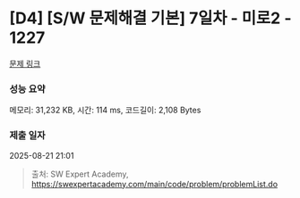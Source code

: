 # [D4] [S/W 문제해결 기본] 7일차 - 미로2 - 1227 

[문제 링크](https://swexpertacademy.com/main/code/problem/problemDetail.do?contestProbId=AV14wL9KAGkCFAYD) 

### 성능 요약

메모리: 31,232 KB, 시간: 114 ms, 코드길이: 2,108 Bytes

### 제출 일자

2025-08-21 21:01



> 출처: SW Expert Academy, https://swexpertacademy.com/main/code/problem/problemList.do